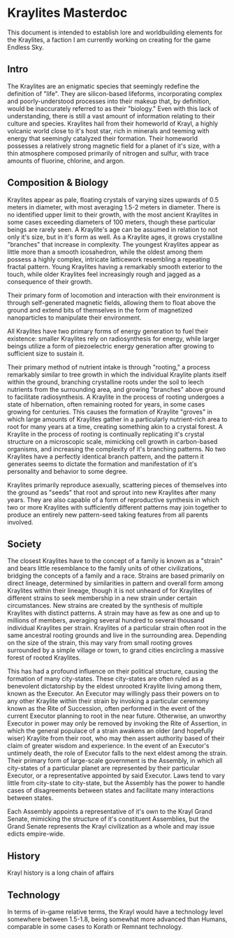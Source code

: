 # Kraylites Masterdoc
This document is intended to establish lore and worldbuilding elements for the Kraylites, a faction I am currently working on creating for the game Endless Sky.
## Intro
The Kraylites are an enigmatic species that seemingly redefine the definition of "life". They are silicon-based lifeforms, incorporating complex and poorly-understood processes into their makeup that, by definition, would be inaccurately referred to as their "biology." Even with this lack of understanding, there is still a vast amount of information relating to their culture and species.
Kraylites hail from their homeworld of Krayl, a highly volcanic world close to it's host star, rich in minerals and teeming with energy that seemingly catalyzed their formation. Their homeworld possesses a relatively strong magnetic field for a planet of it's size, with a thin atmosphere composed primarily of nitrogen and sulfur, with trace amounts of fluorine, chlorine, and argon.
## Composition & Biology
Kraylites appear as pale, floating crystals of varying sizes upwards of 0.5 meters in diameter, with most averaging 1.5-2 meters in diameter. There is no identified upper limit to their growth, with the most ancient Kraylites in some cases exceeding diameters of 100 meters, though these particular beings are rarely seen. 
A Kraylite's age can be assumed in relation to not only it's size, but in it's form as well. As a Kraylite ages, it grows crystalline "branches" that increase in complexity. The youngest Kraylites appear as little more than a smooth icosahedron, while the oldest among them possess a highly complex, intricate latticework resembling a repeating fractal pattern.
Young Kraylites having a remarkably smooth exterior to the touch, while older Kraylites feel increasingly rough and jagged as a consequence of their growth.

Their primary form of locomotion and interaction with their environment is through self-generated magnetic fields, allowing them to float above the ground and extend bits of themselves in the form of magnetized nanoparticles to manipulate their environment. 

All Kraylites have two primary forms of energy generation to fuel their existence: smaller Kraylites rely on radiosynthesis for energy, while larger beings utilize a form of piezoelectric energy generation after growing to sufficient size to sustain it. 

Their primary method of nutrient intake is through "rooting," a process remarkably similar to tree growth in which the individual Kraylite plants itself within the ground, branching crystalline roots under the soil to leech nutrients from the surrounding area, and growing "branches" above ground to facilitate radiosynthesis. A Kraylite in the process of rooting undergoes a state of hibernation, often remaining rooted for years, in some cases growing for centuries. 
This causes the formation of Kraylite "groves" in which large amounts of Kraylites gather in a particularly nutrient-rich area to root for many years at a time, creating something akin to a crystal forest.
A Kraylite in the process of rooting is continually replicating it's crystal structure on a microscopic scale, mimicking cell growth in carbon-based organisms, and increasing the complexity of it's branching patterns. No two Kraylites have a perfectly identical branch pattern, and the pattern it generates seems to dictate the formation and manifestation of it's personality and behavior to some degree.

Kraylites primarily reproduce asexually, scattering pieces of themselves into the ground as "seeds" that root and sprout into new Kraylites after many years. They are also capable of a form of reproductive synthesis in which two or more Kraylites with sufficiently different patterns may join together to produce an entirely new pattern-seed taking features from all parents involved.
## Society
The closest Kraylites have to the concept of a family is known as a "strain" and bears little resemblance to the family units of other civilizations, bridging the concepts of a family and a race. Strains are based primarily on direct lineage, determined by similarities in pattern and overall form among Kraylites within their lineage, though it is not unheard of for Kraylites of different strains to seek membership in a new strain under certain circumstances. 
New strains are created by the synthesis of multiple Kraylites with distinct patterns. A strain may have as few as one and up to millions of members, averaging several hundred to several thousand individual Kraylites per strain.
Kraylites of a particular strain often root in the same ancestral rooting grounds and live in the surrounding area. Depending on the size of the strain, this may vary from small rooting groves surrounded by a simple village or town, to grand cities encircling a massive forest of rooted Kraylites.

This has had a profound influence on their political structure, causing the formation of many city-states. These city-states are often ruled as a benevolent dictatorship by the eldest unrooted Kraylite living among them, known as the Executor. An Executor may willingly pass their powers on to any other Kraylite within their strain by invoking a particular ceremony known as the Rite of Succession, often performed in the event of the current Executor planning to root in the near future. 
Otherwise, an unworthy Executor in power may only be removed by invoking the Rite of Assertion, in which the general populace of a strain awakens an older (and hopefully wiser) Kraylite from their root, who may then assert authority based of their claim of greater wisdom and experience.
In the event of an Executor's untimely death, the role of Executor falls to the next eldest among the strain.
Their primary form of large-scale government is the Assembly, in which all city-states of a particular planet are represented by their particular Executor, or a representative appointed by said Executor. Laws tend to vary little from city-state to city-state, but the Assembly has the power to handle cases of disagreements between states and facilitate many interactions between states. 

Each Assembly appoints a representative of it's own to the Krayl Grand Senate, mimicking the structure of it's constituent Assemblies, but the Grand Senate represents the Krayl civilization as a whole and may issue edicts empire-wide.
## History
Krayl history is a long chain of affairs

## Technology
In terms of in-game relative terms, the Krayl would have a technology level somewhere between 1.5-1.8, being somewhat more advanced than Humans, comparable in some cases to Korath or Remnant technology. 
